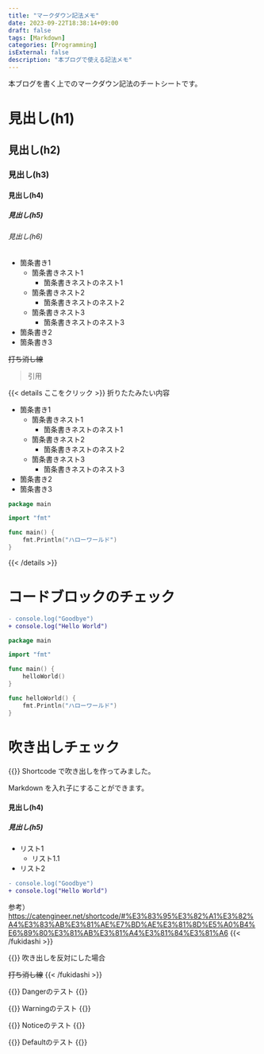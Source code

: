 ```yaml
---
title: "マークダウン記法メモ"
date: 2023-09-22T18:38:14+09:00
draft: false
tags: [Markdown]
categories: [Programming]
isExternal: false
description: "本ブログで使える記法メモ"
---
```


本ブログを書く上でのマークダウン記法のチートシートです。


# 見出し(h1)
## 見出し(h2)
### 見出し(h3)
#### 見出し(h4)
##### 見出し(h5)
###### 見出し(h6)


- 箇条書き1
    - 箇条書きネスト1
        - 箇条書きネストのネスト1
    - 箇条書きネスト2
        - 箇条書きネストのネスト2
    - 箇条書きネスト3
        - 箇条書きネストのネスト3
- 箇条書き2 
- 箇条書き3

~~打ち消し線~~

> 引用

{{< details ここをクリック >}}
折りたたみたい内容
- 箇条書き1
    - 箇条書きネスト1
        - 箇条書きネストのネスト1
    - 箇条書きネスト2
        - 箇条書きネストのネスト2
    - 箇条書きネスト3
        - 箇条書きネストのネスト3
- 箇条書き2 
- 箇条書き3

```go {name="main.go"}
package main

import "fmt"

func main() {
    fmt.Println("ハローワールド")
}
```
{{< /details >}}


# コードブロックのチェック
```diff
- console.log("Goodbye")
+ console.log("Hello World")
```
```go {linenos=false,hl_lines=[3,"5-7"],name="main.go"}
package main

import "fmt"

func main() {
    helloWorld()
}

func helloWorld() {
    fmt.Println("ハローワールド")
}
```

# 吹き出しチェック
{{<fukidashi position="left" path="doflamingo.png">}}
Shortcode で吹き出しを作ってみました。

Markdown を入れ子にすることができます。

#### 見出し(h4)
##### 見出し(h5)

- リスト1
  - リスト1.1
- リスト2

```diff
- console.log("Goodbye")
+ console.log("Hello World")
```

参考）https://catengineer.net/shortcode/#%E3%83%95%E3%82%A1%E3%82%A4%E3%83%AB%E3%81%AE%E7%BD%AE%E3%81%8D%E5%A0%B4%E6%89%80%E3%81%AB%E3%81%A4%E3%81%84%E3%81%A6
{{< /fukidashi >}}

{{<fukidashi position="right" path="ryota.png">}}
吹き出しを反対にした場合

~~打ち消し線~~
{{< /fukidashi >}}

{{<alert type="danger">}}
Dangerのテスト
{{</alert>}}

{{<alert type="warning">}}
Warningのテスト
{{</alert>}}

{{<alert type="notice">}}
Noticeのテスト
{{</alert>}}

{{<alert type="default">}}
Defaultのテスト
{{</alert>}}
